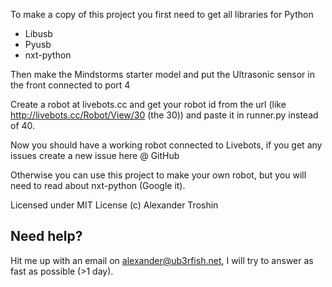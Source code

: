 To make a copy of this project you first need to get all libraries for Python

* Libusb
* Pyusb
* nxt-python

Then make the Mindstorms starter model and put the Ultrasonic sensor in the front connected to port 4

Create a robot at livebots.cc and get your robot id from the url (like http://livebots.cc/Robot/View/30 (the 30)) and paste it in runner.py instead of 40.

Now you should have a working robot connected to Livebots, if you get any issues create a new issue here @ GitHub

Otherwise you can use this project to make your own robot, but you will need to read about nxt-python (Google it). 

Licensed under MIT License
(c) Alexander Troshin


Need help?
----------
Hit me up with an email on alexander@ub3rfish.net, I will try to answer as fast as possible (>1 day).
